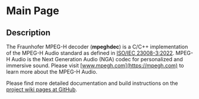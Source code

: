 # Main Page

## Description

The Fraunhofer MPEG-H decoder (**mpeghdec**) is a C/C++ implementation of the MPEG-H Audio standard as defined in [ISO/IEC 23008-3:2022](https://www.iso.org/standard/83525.html). MPEG-H Audio is the Next Generation Audio (NGA) codec for personalized and immersive sound. Please visit [www.mpegh.com](https://mpegh.com) to learn more about the MPEG-H Audio.

Please find more detailed documentation and build instructions on the [project wiki pages at GitHub](https://github.com/Fraunhofer-IIS/mpeghdec/wiki).
